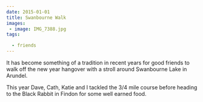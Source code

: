 ```yaml
---
date: 2015-01-01
title: Swanbourne Walk
images:
 - image: IMG_7388.jpg
tags:

  - friends
---
```

It has become something of a tradition in recent years for good friends to walk off the new year hangover with a stroll around Swanbourne Lake in Arundel.

This year Dave, Cath, Katie and I tackled the 3/4 mile course before heading to the Black Rabbit in Findon for some well earned food.
